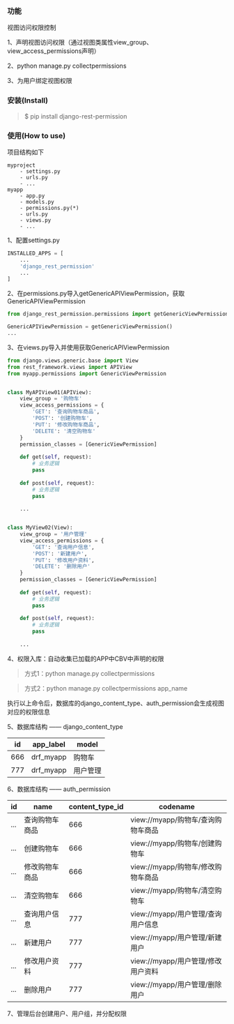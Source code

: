 ### 功能
视图访问权限控制

1、声明视图访问权限（通过视图类属性view_group、view_access_permissions声明）

2、python manage.py collectpermissions

3、为用户绑定视图权限


### 安装(Install)
> $ pip install django-rest-permission


### 使用(How to use)
项目结构如下
```
myproject
    - settings.py
    - urls.py
    - ...
myapp
    - app.py
    - models.py
    - permissions.py(*)
    - urls.py
    - views.py
    - ...
```

1、配置settings.py
```python
INSTALLED_APPS = [
    ...
    'django_rest_permission'
    ...
]
```

2、在permissions.py导入getGenericAPIViewPermission，获取GenericAPIViewPermission

```python
from django_rest_permission.permissions import getGenericViewPermission

GenericAPIViewPermission = getGenericViewPermission()
...
```

3、在views.py导入并使用获取GenericAPIViewPermission
```python
from django.views.generic.base import View
from rest_framework.views import APIView
from myapp.permissions import GenericViewPermission


class MyAPIView01(APIView):
    view_group = '购物车'
    view_access_permissions = {
        'GET': '查询购物车商品',
        'POST': '创建购物车',
        'PUT': '修改购物车商品',
        'DELETE': '清空购物车'
    }
    permission_classes = [GenericViewPermission]
    
    def get(self, request):
        # 业务逻辑
        pass
    
    def post(self, request):
        # 业务逻辑
        pass
    
    ...


class MyView02(View):
    view_group = '用户管理'
    view_access_permissions = {
        'GET': '查询用户信息',
        'POST': '新建用户',
        'PUT': '修改用户资料',
        'DELETE': '删除用户'
    }
    permission_classes = [GenericViewPermission]
    
    def get(self, request):
        # 业务逻辑
        pass
    
    def post(self, request):
        # 业务逻辑
        pass
    
    ...
```

4、权限入库：自动收集已加载的APP中CBV中声明的权限

> 方式1：python manage.py collectpermissions

> 方式2：python manage.py collectpermissions app_name

执行以上命令后，数据库的django_content_type、auth_permission会生成视图对应的权限信息

5、数据库结构 —— django_content_type

| id  | app_label | model |
|-----|-----------|-------|
| 666 | drf_myapp | 购物车   |
| 777 | drf_myapp | 用户管理  |

6、数据库结构 —— auth_permission

| id| name| content_type_id | codename     |
|---|-----|-----------------|--------------------------|
| ... | 查询购物车商品 | 666 | view://myapp/购物车/查询购物车商品 |
| ... | 创建购物车 | 666 | view://myapp/购物车/创建购物车   |
| ... | 修改购物车商品 | 666 | view://myapp/购物车/修改购物车商品 |
| ... | 清空购物车 | 666 | view://myapp/购物车/清空购物车   |
| ... | 查询用户信息 | 777 | view://myapp/用户管理/查询用户信息    |
| ... | 新建用户 | 777 | view://myapp/用户管理/新建用户   |
| ... | 修改用户资料 | 777 | view://myapp/用户管理/修改用户资料 |
| ... | 删除用户 | 777 | view://myapp/用户管理/删除用户   |

7、管理后台创建用户、用户组，并分配权限

